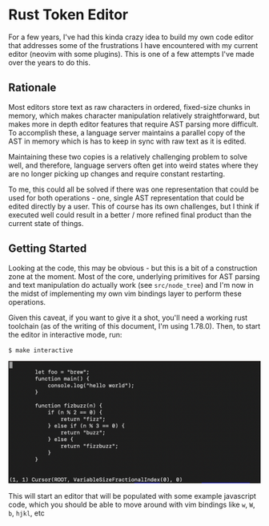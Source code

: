 # Rust Token Editor

For a few years, I've had this kinda crazy idea to build my own code editor that addresses some of
the frustrations I have encountered with my current editor (neovim with some plugins). This is one
of a few attempts I've made over the years to do this.

## Rationale

Most editors store text as raw characters in ordered, fixed-size chunks in memory, which makes
character manipulation relatively straightforward, but makes more in depth editor features that
require AST parsing more difficult. To accomplish these, a language server maintains a parallel copy
of the AST in memory which is has to keep in sync with raw text as it is edited.

Maintaining these two copies is a relatively challenging problem to solve well, and therefore,
language servers often get into weird states where they are no longer picking up changes and require
constant restarting.

To me, this could all be solved if there was one representation that could be used for both
operations - one, single AST representation that could be edited directly by a user. This of course
has its own challenges, but I think if executed well could result in a better / more refined final
product than the current state of things.

## Getting Started
Looking at the code, this may be obvious - but this is a bit of a construction zone at the moment.
Most of the core, underlying primitives for AST parsing and text manipulation do actually work (see
`src/node_tree`) and I'm now in the midst of implementing my own vim bindings layer to perform these
operations.

Given this caveat, if you want to give it a shot, you'll need a working rust toolchain (as of the
writing of this document, I'm using 1.78.0). Then, to start the editor in interactive mode, run:
```bash
$ make interactive
```

![./screenshot.png](./screenshot.png)

This will start an editor that will be populated with some example javascript code, which you should
be able to move around with vim bindings like `w`, `W`, `b`, `hjkl`, etc
